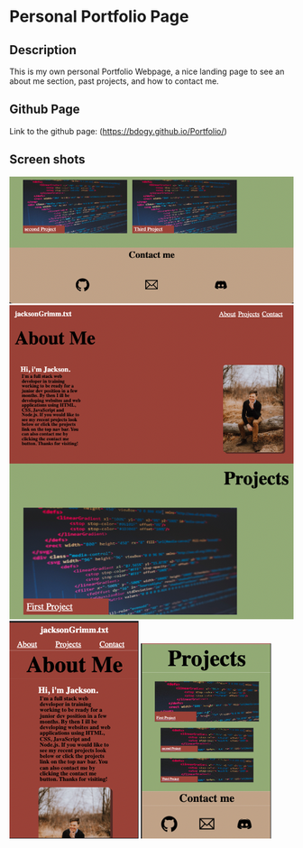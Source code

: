 # Personal Portfolio Page

## Description

This is my own personal Portfolio Webpage, a nice landing page to see an about me section, past projects, and how to contact me.

## Github Page

Link to the github page:
(https://bdogy.github.io/Portfolio/)

## Screen shots

![Alt text](assets/screenShots/portfolio_screenshot2.png)
![Alt text](assets/screenShots/portfolio_screenshot1.png)
![Alt text](assets/screenShots/portfolio_screenshot3.png)
![Alt text](assets/screenShots/portfolio_screenshot4.png)
